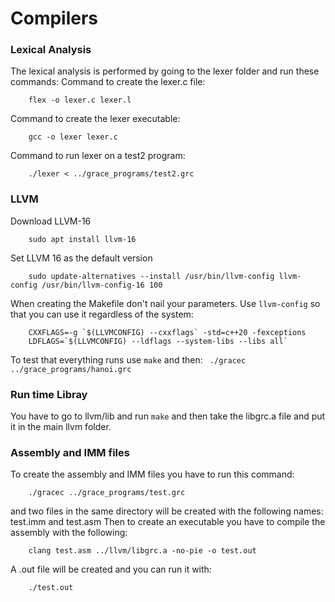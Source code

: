 # Compilers

### Lexical Analysis
The lexical analysis is performed by going to the lexer folder and run these commands:
Command to create the lexer.c file:
```
    flex -o lexer.c lexer.l
```
Command to create the lexer executable:
```
    gcc -o lexer lexer.c 
```    
Command to run lexer on a test2 program:
```
    ./lexer < ../grace_programs/test2.grc
```

### LLVM

Download LLVM-16
```
    sudo apt install llvm-16
```

Set LLVM 16 as the default version
```
    sudo update-alternatives --install /usr/bin/llvm-config llvm-config /usr/bin/llvm-config-16 100
```

When creating the Makefile don't nail your parameters. Use `llvm-config` so that you can use it regardless of the system:
```
    CXXFLAGS=-g `$(LLVMCONFIG) --cxxflags` -std=c++20 -fexceptions
    LDFLAGS=`$(LLVMCONFIG) --ldflags --system-libs --libs all`
```

To test that everything runs use `make` and then:
``` ./gracec ../grace_programs/hanoi.grc```

### Run time Libray
You have to go to llvm/lib and run `make` and then take the libgrc.a file and put it in the main llvm folder. 

### Assembly and IMM files
To create the assembly and IMM files you have to run this command:

``` 
    ./gracec ../grace_programs/test.grc
```
and two files in the same directory will be created with the following names: 
test.imm and test.asm
Then to create an executable you have to compile the assembly with the following:
``` 
    clang test.asm ../llvm/libgrc.a -no-pie -o test.out
```
A .out file will be created and you can run it with:
```
    ./test.out
```

